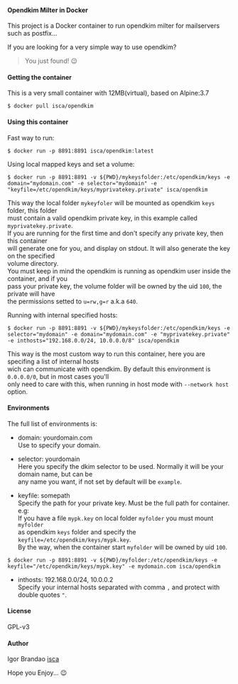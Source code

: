 #### Opendkim Milter in Docker
  
This project is a Docker container to run opendkim milter for mailservers  
such as postfix...   
  
If you are looking for a very simple way to use opendkim?  
> You just found! :wink:  
  
  
#### Getting the container  
  
This is a very small container with 12MB(virtual), based on Alpine:3.7  
  
```
$ docker pull isca/opendkim
```
  
#### Using this container  
  
Fast way to run:  
  
```
$ docker run -p 8891:8891 isca/opendkim:latest
```
  
Using local mapped keys and set a volume:  
  
```
$ docker run -p 8891:8891 -v ${PWD}/mykeysfolder:/etc/opendkim/keys -e domain="mydomain.com" -e selector="mydomain" -e "keyfile=/etc/opendkim/keys/myprivatekey.private" isca/opendkim
```
This way the local folder `mykeyfoler` will be mounted as opendkim `keys` folder, this folder  
must contain a valid opendkim private key, in this example called `myprivatekey.private`.  
If you are running for the first time and don't specify any private key, then this container  
will generate one for you, and display on stdout. It will also generate the key on the specified  
volume directory.  
You must keep in mind the opendkim is running as opendkim user inside the container, and if you  
pass your private key, the volume folder will be owned by the uid `100`, the private will have  
the permissions setted to `u=rw,g=r` a.k.a `640`.  
  
  
Running with internal specified hosts:  
  
```
$ docker run -p 8891:8891 -v ${PWD}/mykeysfolder:/etc/opendkim/keys -e selector="mydomain" -e domain="mydomain.com" -e "myprivatekey.private" -e inthosts="192.168.0.0/24, 10.0.0.0/8" isca/opendkim  
```
This way is the most custom way to run this container, here you are specifing a list of internal hosts  
wich can communicate with opendkim. By default this environment is `0.0.0.0/0`, but in most cases you'll  
only need to care with this, when running in host mode with `--network host` option.  
  
#### Environments  
  
The full list of environments is:  
  
  * domain: yourdomain.com   
  Use to specify your domain.  

  * selector: yourdomain  
  Here you specify the dkim selector to be used. Normally it will be your domain name, but can be  
  any name you want, if not set by default will be `example`.  
    
  * keyfile: somepath   
  Specify the path for your private key. Must be the full path for container.  
  e.g:  
  If you have a file `mypk.key` on local folder `myfolder` you must mount `myfolder`  
  as opendkim `keys` folder and specify the `keyfile=/etc/opendkim/keys/mypk.key`.  
  By the way, when the container start `myfolder` will be owned by uid `100`.  
  
  ```
  $ docker run -p 8891:8891 -v ${PWD}/myfolder:/etc/opendkim/keys -e keyfile="/etc/opendkim/keys/mypk.key" -e mydomain.com isca/opendkim
  ```
  
  * inthosts: 192.168.0.0/24, 10.0.0.2  
  Specify your internal hosts separated with comma `,` and protect with double quotes `"`.  
  
#### License  
GPL-v3  
  
#### Author  
  
Igor Brandao [isca](isca.space)  
  
Hope you Enjoy... :wink:  
  

